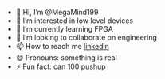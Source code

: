 - 👋 Hi, I’m @MegaMind199
- 👀 I’m interested in low level devices
- 🌱 I’m currently learning FPGA
- 💞️ I’m looking to collaborate on engineering
- 📫 How to reach me [linkedin](https://www.linkedin.com/in/elguja-abuladze-b38571201/)
- 😄 Pronouns: something is real
- ⚡ Fun fact: can 100 pushup

<!---
MegaMind199/MegaMind199 is a ✨ special ✨ repository because its `README.md` (this file) appears on your GitHub profile.
You can click the Preview link to take a look at your changes.
--->
